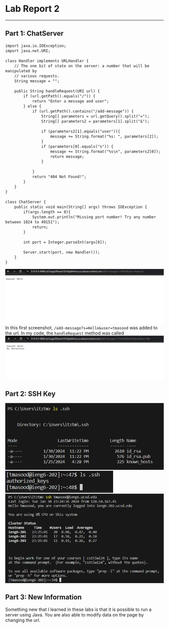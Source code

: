 # **Lab Report 2**

***

## Part 1: ChatServer

```
import java.io.IOException;
import java.net.URI;

class Handler implements URLHandler {
    // The one bit of state on the server: a number that will be manipulated by
    // various requests.
    String message = "";

    public String handleRequest(URI url) {
        if (url.getPath().equals("/")) {
            return "Enter a message and user";
        } else {
            if (url.getPath().contains("/add-message")) {
                String[] parameters = url.getQuery().split("=");
                String[] parameters2 = parameters[1].split("&");
                
                if (parameters2[1].equals("user")){
                    message += String.format("%s: ", parameters[2]);
                }
                if (parameters[0].equals("s")) {
                    message += String.format("%s\n", parameters2[0]);
                    return message;
                }
                
            }
            return "404 Not Found!";
        }
    }
}

class ChatServer {
    public static void main(String[] args) throws IOException {
        if(args.length == 0){
            System.out.println("Missing port number! Try any number between 1024 to 49151");
            return;
        }

        int port = Integer.parseInt(args[0]);

        Server.start(port, new Handler());
    }
}
```
![Image](image1.png)
In this first screenshot, `/add-message?s=Hello&user=tmasood` was added to the url. In my code, the `handleRequest` method was called
![Image](image.png)

## Part 2: SSH Key
![Image](private.png)
![Image](public.png)
![Image](nopassword.png)
## Part 3: New Information
Something new that I learned in these labs is that it is possible to run a server using Java. You are also able to modify data on the page by changing the url.
